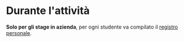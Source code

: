 # Durante l'attività
**Solo per gli stage in azienda**, per ogni studente va compilato il [registro personale](./assets/registro_personale_studente.docx).